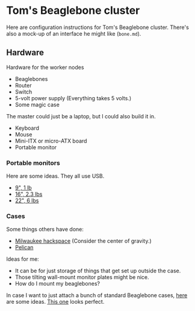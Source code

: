 Tom's Beaglebone cluster
=========
Here are configuration instructions for Tom's Beaglebone cluster. There's also
a mock-up of an interface he might like (`bone.md`).

## Hardware
Hardware for the worker nodes

* Beaglebones
* Router
* Switch
* 5-volt power supply (Everything takes 5 volts.)
* Some magic case

The master could just be a laptop, but I could also build it in.

* Keyboard
* Mouse
* Mini-ITX or micro-ATX board
* Portable monitor


### Portable monitors
Here are some ideas. They all use USB.

* [9", 1 lb](http://www.doublesight.com/product/?idx=53)
* [16", 2.3 lbs](http://us.aoc.com/monitor_displays/e1649fwu)
* [22", 6 lbs](http://www.walmart.com/ip/EPI-E2251FWU/20581019?sourceid=1500000000000003183800&veh=cse&srccode=cii_11816&cpncode=33-7301595)

### Cases
Some things others have done:

* [Milwaukee hackspace](http://milwaukeemakerspace.org/2011/03/computer-case/) (Consider the center of gravity.)
* [Pelican](http://www.pelicanonline-ralphs.com/top-8-modified-pelican-cases.htm)

Ideas for me:

* It can be for just storage of things that get set up outside the case.
* Those tilting wall-mount monitor plates might be nice.
* How do I mount my beaglebones?

In case I want to just attach a bunch of standard Beaglebone cases,
[here](http://elinux.org/BeagleBone#Cases) are some ideas.
[This one](http://www.thingiverse.com/thing:19153) looks perfect.
